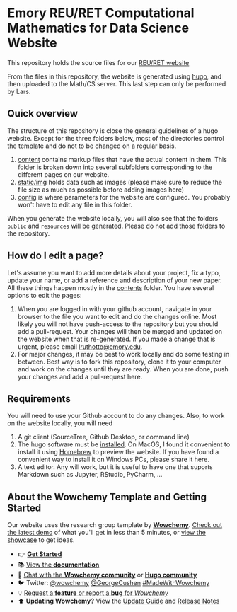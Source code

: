 # Emory REU/RET Computational Mathematics for Data Science Website

This repository holds the source files for our [REU/RET website](www.math.emory.edu/site/cmds-reuret)

From the files in this repository, the website is generated using [hugo](https://gohugo.io/), and then uploaded to the Math/CS server. This last step can only be performed by Lars.  

## Quick overview

The structure of this repository is close the general guidelines of a hugo website. Except for the three folders below, most of the directories control the template and do not to be changed on a regular basis. 
 
1. [content](https://github.com/EmoryMLIP/emory-reu-ret-website/tree/master/content) contains markup files that have the actual content in them. This folder is broken down into several subfolders corresponding to the different pages on our website.
1. [static/img](https://github.com/EmoryMLIP/emory-reu-ret-website/tree/master/static/media) holds data such as images (please make sure to reduce the file size as much as possible before adding images here)
1. [config](https://github.com/EmoryMLIP/emory-reu-ret-website/tree/master/config) is where parameters for the website are configured. You probably won't have to edit any file in this folder.

When you generate the website locally, you will also see that the folders `public` and `resources` will be generated. Please do not add those folders to the repository.

## How do I edit a page?

Let's assume you want to add more details about your project, fix a typo, update your name, or add a reference and description of your new paper. All these things happen mostly in the [contents](https://github.com/EmoryMLIP/emory-reu-ret-website/tree/master/contents)  folder. You have several options to edit the pages:

1. When you are logged in with  your github account, navigate in your browser to the file you want to edit and do the changes online. Most likely you will not have push-access to the repository but you should add a pull-request. Your changes will then be merged and updated on the website when that is re-generated. If you made a change that is urgent, please email lruthotto@emory.edu. 
2. For major changes, it may be best to work locally and do some testing in between. Best way is to fork this repository, clone it to your computer and work on the changes until they are ready. When you are done, push your changes and add a pull-request here. 


## Requirements

You will need to use your Github account to do any changes. Also, to work on the website locally, you will need

1. A git client (SourceTree, Github Desktop, or command line)
1. The hugo software must be [installed](https://gohugo.io/getting-started/installing/). On MacOS, I found it convenient to install it using [Homebrew](https://brew.sh/) to preview the website. If you have found a convenient way to install it on Windows PCs, please share it here. 
1. A text editor. Any will work, but it is useful to have one that suports Markdown such as Jupyter, RStudio, PyCharm, ...

 
## About the Wowchemy Template and Getting Started

Our website uses the research group template by  [**Wowchemy**](https://wowchemy.com).  [Check out the latest demo](https://research-group.netlify.app/) of what you'll get in less than 5 minutes, or [view the showcase](https://wowchemy.com/user-stories/) to get ideas.

- 👉 [**Get Started**](https://wowchemy.com/templates/)
- 📚 [View the **documentation**](https://wowchemy.com/docs/)
- 💬 [Chat with the **Wowchemy community**](https://discord.gg/z8wNYzb) or [**Hugo community**](https://discourse.gohugo.io)
- 🐦 Twitter: [@wowchemy](https://twitter.com/wowchemy) [@GeorgeCushen](https://twitter.com/GeorgeCushen) [#MadeWithWowchemy](https://twitter.com/search?q=(%23MadeWithWowchemy%20OR%20%23MadeWithAcademic)&src=typed_query)
- 💡 [Request a **feature** or report a **bug** for _Wowchemy_](https://github.com/wowchemy/wowchemy-hugo-modules/issues)
- ⬆️ **Updating Wowchemy?** View the [Update Guide](https://wowchemy.com/docs/update/) and [Release Notes](https://wowchemy.com/updates/)
